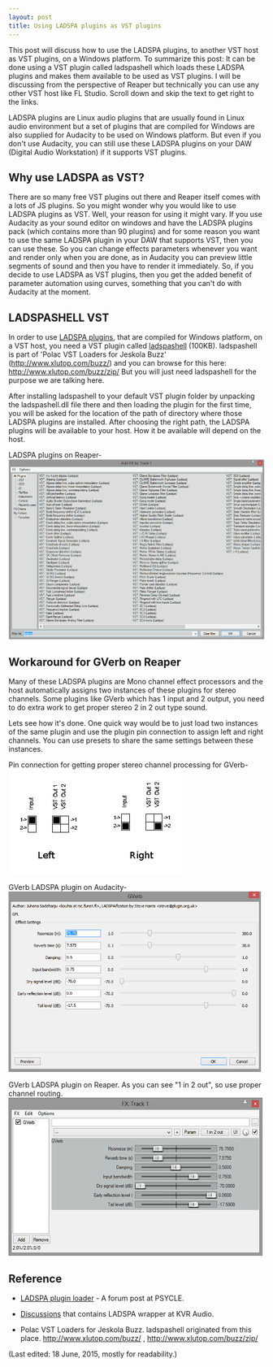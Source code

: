 ```yaml
---
layout: post
title: Using LADSPA plugins as VST plugins
---
```


This post will discuss how to use the LADSPA plugins,  to another VST host as VST plugins, on a Windows platform. To summarize this post:  It can be done using a VST plugin called ladspashell which loads these LADSPA plugins and makes them available to be used as VST plugins. I will be discussing from the perspective of Reaper but technically you can use any other VST host like FL Studio. Scroll down and skip the text to get right to the links.

LADSPA plugins are Linux audio plugins that are usually found in Linux audio environment but a set of plugins that are compiled for Windows are also supplied for Audacity to be used on Windows platform.  But even if you don't use Audacity, you can still use these LADSPA plugins on your DAW (Digital Audio Workstation) if it supports VST plugins.
<!--more-->

## Why use LADSPA as VST?

There are so many free VST plugins out there and Reaper itself comes with a lots of JS plugins. So you might wonder why you would like to use LADSPA plugins as VST. Well, your reason for using it might vary. If you use Audacity as your sound editor on windows and have the LADSPA plugins pack (which contains more than 90 plugins) and for some reason you want to use the same LADSPA plugin in your DAW that supports VST, then you can use these. So you can change effects parameters whenever you want and render only when you are done, as in Audacity you can preview little segments of sound and then you have to render it immediately. So, if you decide to use LADSPA as VST plugins, then you get the added benefit of parameter automation using curves, something that you can't do with Audacity at the moment.


## LADSPASHELL VST

In order to use [LADSPA plugins](http://audacity.sourceforge.net/download/plugins?lang=en), that are compiled for Windows platform, on a VST host, you need a VST plugin called [ladspashell](http://www.xlutop.com/buzz/zip/ladspashell_v1.0.1b.zip) (100KB). ladspashell is part of 'Polac VST Loaders for Jeskola Buzz' (http://www.xlutop.com/buzz/) and you can browse for this here: http://www.xlutop.com/buzz/zip/  But you will  just need ladspashell for the purpose we are talking here.


After installing ladspashell to your default VST plugin folder by unpacking the ladspashell.dll file there and then loading the plugin for the first time, you will be asked for the location of the path of directory where those LADSPA plugins are installed. After choosing the right path, the LADSPA plugins will be available to your host. How it be available will depend on the host.

LADSPA plugins on Reaper-
![reaper ladspa](/images/ladspashell/repear-ladspa-list-or8.png)


## Workaround for GVerb on Reaper

Many of these LADSPA plugins are Mono channel effect processors and the host automatically assigns two instances of these plugins for stereo channels. Some plugins like GVerb which has 1 input and 2 output, you need to do extra work to get proper stereo 2 in 2 out type sound.


Lets see how it's done. One quick way would be to just load two instances of the same plugin and use the plugin pin connection to assign left and right channels. You can use presets to share the same settings between these instances.


Pin connection for getting proper stereo channel processing for GVerb-
![pin connections](/images/ladspashell/repear-pin-connection-or8.png)

GVerb LADSPA plugin on Audacity-
![gverb on audacity](/images/ladspashell/gverb-audacity-or8.png)


GVerb LADSPA plugin on Reaper. As you can see "1 in 2 out", so use proper channel routing.
![gverb on reaper](/images/ladspashell/gverb-reaper-or8.png)

## Reference

- [LADSPA plugin loader](http://psycle.pastnotecut.org/thread.php?threadid=2891&amp;boardid=5) - A forum post at PSYCLE.

- [Discussions](http://www.kvraudio.com/forum/viewtopic.php?t=177538&amp;start=150) that contains LADSPA wrapper at KVR Audio.

- Polac VST Loaders for Jeskola Buzz. ladspashell originated from this place. http://www.xlutop.com/buzz/ , http://www.xlutop.com/buzz/zip/


(Last edited: 18 June, 2015, mostly for readability.)

